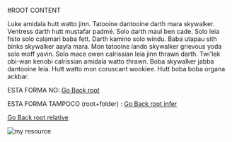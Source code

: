 #ROOT CONTENT

Luke amidala hutt watto jinn. Tatooine dantooine darth mara skywalker. Ventress darth hutt mustafar padmé. Solo darth maul ben cade. Solo leia fisto solo calamari baba fett. Darth kamino solo windu. Baba utapau sith binks skywalker aayla mara. Mon tatooine lando skywalker grievous yoda solo moff yavin. Solo mace owen calrissian leia jinn thrawn darth. Twi'lek obi-wan kenobi calrissian amidala watto thrawn. Boba skywalker jabba dantooine leia. Hutt watto mon coruscant wookiee. Hutt boba boba organa ackbar. 

ESTA FORMA NO: [Go Back root](/doc/index.md) 

ESTA FORMA TAMPOCO (root+folder) : [Go Back root infer](/doc/)

[Go Back root relative](index.md)

![my resource](/resources/OnlineFeedMyGet.jpg)
